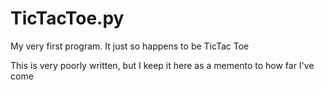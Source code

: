 # TicTacToe.py
My very first program. It just so happens to be TicTac Toe

This is very poorly written, but I keep it here as a memento to how far I've come
